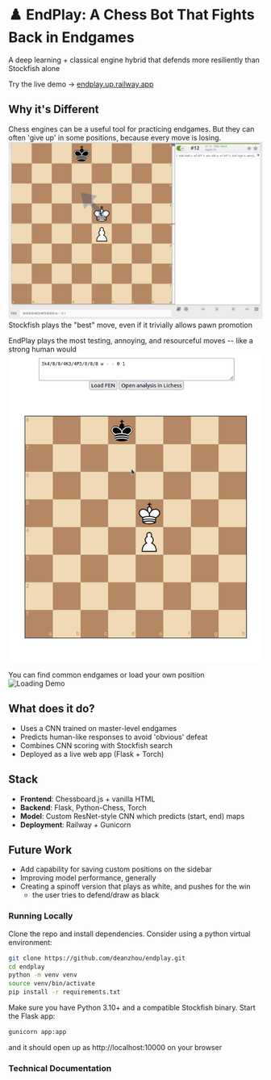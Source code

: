 # ♟️ EndPlay: A Chess Bot That Fights Back in Endgames

A deep learning + classical engine hybrid that defends more resiliently than Stockfish alone

Try the live demo -> [endplay.up.railway.app](https://endplay.up.railway.app/)

## Why it's Different
Chess engines can be a useful tool for practicing endgames. But they can often 'give up' in some positions, because every move is losing.
![Stockfish Demo](./demo/stockfish.gif)
Stockfish plays the "best" move, even if it trivially allows pawn promotion

EndPlay plays the most testing, annoying, and resourceful moves -- like a strong human would
![Endplay Demo](./demo/Endplay.gif)

You can find common endgames or load your own position
![Loading Demo](./demo/loading.gif)

## What does it do?
- Uses a CNN trained on master-level endgames
- Predicts human-like responses to avoid 'obvious' defeat
- Combines CNN scoring with Stockfish search
- Deployed as a live web app (Flask + Torch)

## Stack
- **Frontend**: Chessboard.js + vanilla HTML
- **Backend**: Flask, Python-Chess, Torch
- **Model**: Custom ResNet-style CNN which predicts (start, end) maps
- **Deployment**: Railway + Gunicorn

## Future Work
- Add capability for saving custom positions on the sidebar
- Improving model performance, generally
- Creating a spinoff version that plays as white, and pushes for the win
  - the user tries to defend/draw as black
 
### Running Locally
Clone the repo and install dependencies. Consider using a python virtual environment:

```bash
git clone https://github.com/deanzhou/endplay.git
cd endplay
python -m venv venv
source venv/bin/activate
pip install -r requirements.txt
```

Make sure you have Python 3.10+ and a compatible Stockfish binary.
Start the Flask app:
```bash
gunicorn app:app
```
and it should open up as http://localhost:10000 on your browser

### Technical Documentation


